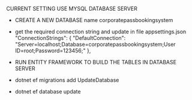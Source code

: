 CURRENT SETTING USE MYSQL DATABASE SERVER
- CREATE A NEW DATABASE name corporatepassbookingsystem
- get the required connection string and update in file appsettings.json
  "ConnectionStrings": {
    "DefaultConnection": "Server=localhost;Database=corporatepassbookingsystem;User ID=root;Password=123456;"
  },
  
- RUN ENTITY FRAMEWORK TO BUILD THE TABLES IN DATABASE SERVER
- dotnet ef migrations add UpdateDatabase
- dotnet ef database update
